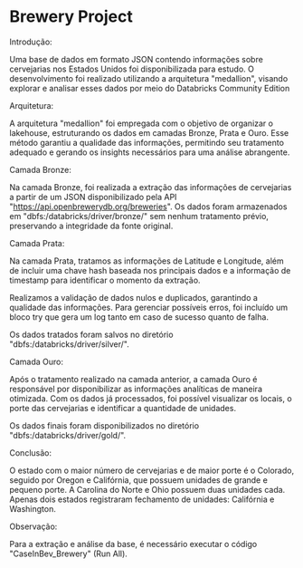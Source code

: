 # Brewery Project

Introdução:

Uma base de dados em formato JSON contendo informações sobre cervejarias nos Estados Unidos foi disponibilizada para estudo. O desenvolvimento foi realizado utilizando a arquitetura "medallion", visando explorar e analisar esses dados por meio do Databricks Community Edition


Arquitetura:

A arquitetura "medallion" foi empregada com o objetivo de organizar o lakehouse, estruturando os dados em camadas Bronze, Prata e Ouro. Esse método garantiu a qualidade das informações, permitindo seu tratamento adequado e gerando os insights necessários para uma análise abrangente.


Camada Bronze:

Na camada Bronze, foi realizada a extração das informações de cervejarias a partir de um JSON disponibilizado pela API "https://api.openbrewerydb.org/breweries". Os dados foram armazenados em "dbfs:/databricks/driver/bronze/" sem nenhum tratamento prévio, preservando a integridade da fonte original.


Camada Prata:

Na camada Prata, tratamos as informações de Latitude e Longitude, além de incluir uma chave hash baseada nos principais dados e a informação de timestamp para identificar o momento da extração.

Realizamos a validação de dados nulos e duplicados, garantindo a qualidade das informações. Para gerenciar possíveis erros, foi incluído um bloco try que gera um log tanto em caso de sucesso quanto de falha.

Os dados tratados foram salvos no diretório "dbfs:/databricks/driver/silver/".


Camada Ouro:

Após o tratamento realizado na camada anterior, a camada Ouro é responsável por disponibilizar as informações analíticas de maneira otimizada. Com os dados já processados, foi possível visualizar os locais, o porte das cervejarias e identificar a quantidade de unidades.

Os dados finais foram disponibilizados no diretório "dbfs:/databricks/driver/gold/".


Conclusão:

O estado com o maior número de cervejarias e de maior porte é o Colorado, seguido por Oregon e Califórnia, que possuem unidades de grande e pequeno porte. A Carolina do Norte e Ohio possuem duas unidades cada. Apenas dois estados registraram fechamento de unidades: Califórnia e Washington.


Observação:

Para a extração e análise da base, é necessário executar o código "CaseInBev_Brewery" (Run All).
